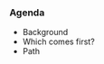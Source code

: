 <!-- .element: class="toc" -->

### Agenda

* Background
* Which comes first?<!-- .element: class="current-item" -->
* Path
